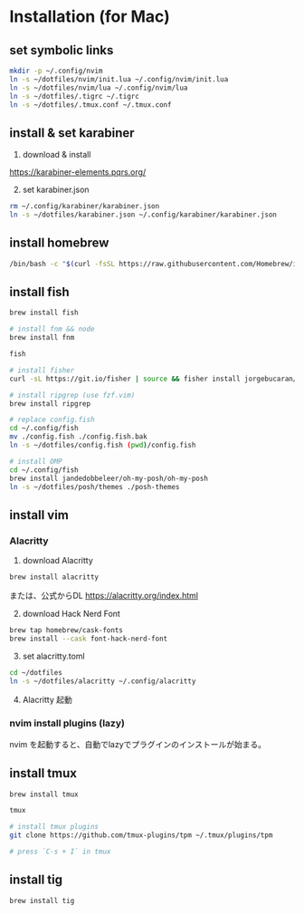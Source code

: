 # Installation (for Mac)

## set symbolic links
```sh
mkdir -p ~/.config/nvim
ln -s ~/dotfiles/nvim/init.lua ~/.config/nvim/init.lua
ln -s ~/dotfiles/nvim/lua ~/.config/nvim/lua
ln -s ~/dotfiles/.tigrc ~/.tigrc
ln -s ~/dotfiles/.tmux.conf ~/.tmux.conf
```

## install & set karabiner
1. download & install

https://karabiner-elements.pqrs.org/

2. set karabiner.json

```sh
rm ~/.config/karabiner/karabiner.json
ln -s ~/dotfiles/karabiner.json ~/.config/karabiner/karabiner.json
```

## install homebrew
```sh
/bin/bash -c "$(curl -fsSL https://raw.githubusercontent.com/Homebrew/install/HEAD/install.sh)"
```

## install fish
```sh
brew install fish

# install fnm && node
brew install fnm

fish

# install fisher
curl -sL https://git.io/fisher | source && fisher install jorgebucaran/fisher

# install ripgrep (use fzf.vim)
brew install ripgrep

# replace config.fish
cd ~/.config/fish
mv ./config.fish ./config.fish.bak
ln -s ~/dotfiles/config.fish (pwd)/config.fish

# install OMP
cd ~/.config/fish
brew install jandedobbeleer/oh-my-posh/oh-my-posh
ln -s ~/dotfiles/posh/themes ./posh-themes
```

## install vim 
### Alacritty
1. download Alacritty

```sh
brew install alacritty
```

または、公式からDL
https://alacritty.org/index.html

2. download Hack Nerd Font

```sh
brew tap homebrew/cask-fonts
brew install --cask font-hack-nerd-font
```

3. set alacritty.toml

```sh
cd ~/dotfiles
ln -s ~/dotfiles/alacritty ~/.config/alacritty
```

4. Alacritty 起動

### nvim install plugins (lazy)
nvim を起動すると、自動でlazyでプラグインのインストールが始まる。

## install tmux
```sh
brew install tmux

tmux

# install tmux plugins
git clone https://github.com/tmux-plugins/tpm ~/.tmux/plugins/tpm

# press `C-s + I` in tmux
```

## install tig
```sh
brew install tig
```
